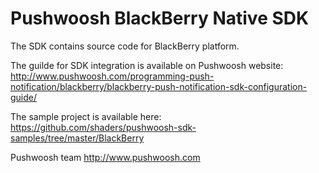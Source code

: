 Pushwoosh BlackBerry Native SDK
=====================

The SDK contains source code for BlackBerry platform.

The guilde for SDK integration is available on Pushwoosh website:  
http://www.pushwoosh.com/programming-push-notification/blackberry/blackberry-push-notification-sdk-configuration-guide/

The sample project is available here:  
https://github.com/shaders/pushwoosh-sdk-samples/tree/master/BlackBerry

Pushwoosh team
http://www.pushwoosh.com
